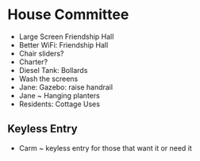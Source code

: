# House Committee

* Large Screen Friendship Hall
* Better WiFi: Friendship Hall
* Chair sliders?
* Charter?
* Diesel Tank: Bollards
* Wash the screens
* Jane: Gazebo: raise handrail 
* Jane ~ Hanging planters
* Residents: Cottage Uses

## Keyless Entry

* Carm ~ keyless entry for those that want it or need it